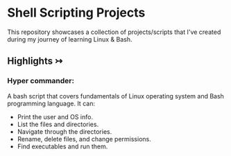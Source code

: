 # Shell Scripting Projects

This repository showcases a collection of projects/scripts that I've created during my journey of learning Linux & Bash.

## Highlights ↣

### Hyper commander:

A bash script that covers fundamentals of Linux operating system and Bash programming language. It can:

-   Print the user and OS info.
-   List the files and directories.
-   Navigate through the directories.
-   Rename, delete files, and change permissions.
-   Find executables and run them.
